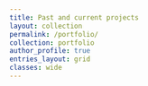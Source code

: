 ```yaml
---
title: Past and current projects
layout: collection
permalink: /portfolio/
collection: portfolio
author_profile: true
entries_layout: grid
classes: wide
---
```


